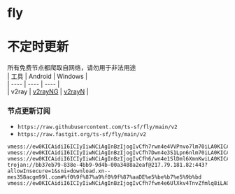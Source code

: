 # fly
# 不定时更新
所有免费节点都爬取自网络，请勿用于非法用途  
|  工具  | Android  | Windows  |  
|  ----  | ----   | ----  |  
| v2ray  | [v2rayNG](https://github.com/2dust/v2rayNG/releases) | [v2rayN](https://github.com/2dust/v2rayN/releases) |  
  
### 节点更新订阅  
- `https://raw.githubusercontent.com/ts-sf/fly/main/v2`  
- `https://raw.fastgit.org/ts-sf/fly/main/v2`  
``` 
vmess://ew0KICAidiI6ICIyIiwNCiAgInBzIjogIvCfh7rwn4e4VVPnvo7lm70iLA0KICAiYWRkIjogImFuY2VzdHJ5LmNvbSIsDQogICJwb3J0IjogIjQ0MyIsDQogICJpZCI6ICIzRTI3MUM1Ri0yOEZGLTQ3MDQtQjhFNS1DQzJCMzlBQjdGNjAiLA0KICAiYWlkIjogIjAiLA0KICAic2N5IjogImF1dG8iLA0KICAibmV0IjogIndzIiwNCiAgInR5cGUiOiAibm9uZSIsDQogICJob3N0IjogIkxvc0FuZ2VsZXMua290aWNrLnNpdGUiLA0KICAicGF0aCI6ICIvc3BlZWR0ZXN0IiwNCiAgInRscyI6ICJ0bHMiLA0KICAic25pIjogIkxvc0FuZ2VsZXMua290aWNrLnNpdGUiDQp9
vmess://ew0KICAidiI6ICIyIiwNCiAgInBzIjogIvCfh7Dwn4e3S1Lpn6nlm70iLA0KICAiYWRkIjogInYxMDAxLjY3Njc4OS54eXoiLA0KICAicG9ydCI6ICIzOTIwMSIsDQogICJpZCI6ICI0YjA2YTI4ZC0yMDJiLTRmNzItODMzNy1hOTk5MTYzYWFjMTYiLA0KICAiYWlkIjogIjAiLA0KICAic2N5IjogImF1dG8iLA0KICAibmV0IjogIndzIiwNCiAgInR5cGUiOiAibm9uZSIsDQogICJob3N0IjogInYxMDAxLjY3Njc4OS54eXoiLA0KICAicGF0aCI6ICIvIiwNCiAgInRscyI6ICIiLA0KICAic25pIjogIiINCn0=
vmess://ew0KICAidiI6ICIyIiwNCiAgInBzIjogIvCfh6/wn4e1SlDml6XmnKwiLA0KICAiYWRkIjogImpwMy5kNDk5NWEyZWI5YjIuc2FuZmVuMDA0Lm1lIiwNCiAgInBvcnQiOiAiNDQzIiwNCiAgImlkIjogIjcyNjJjZjQ0LWE1ODctNDAxYS05Y2QzLWE4N2UyY2U4ZjA0ZSIsDQogICJhaWQiOiAiMCIsDQogICJzY3kiOiAiYXV0byIsDQogICJuZXQiOiAidGNwIiwNCiAgInR5cGUiOiAibm9uZSIsDQogICJob3N0IjogIiIsDQogICJwYXRoIjogIi8iLA0KICAidGxzIjogInRscyIsDQogICJzbmkiOiAianAxLnNhbmZlbjAwNC5tZSINCn0=
trojan://bb37eb79-838e-4bb9-9d4b-00a3488a2eaf@217.79.181.82:443?allowInsecure=1&sni=download.xn--mes358acgm99l.com#%f0%9f%87%a9%f0%9f%87%aaDE%e5%be%b7%e5%9b%bd
vmess://ew0KICAidiI6ICIyIiwNCiAgInBzIjogIvCfh7fwn4e6UlXkv4TnvZfmlq8iLA0KICAiYWRkIjogIjkyLjM4LjE2OC41IiwNCiAgInBvcnQiOiAiODAiLA0KICAiaWQiOiAiY2I4Y2JiYzMtMTM3YS00MDY0LThkMDItYjBlZTNjYTJjMThjIiwNCiAgImFpZCI6ICIwIiwNCiAgInNjeSI6IG51bGwsDQogICJuZXQiOiAid3MiLA0KICAidHlwZSI6ICJub25lIiwNCiAgImhvc3QiOiAidG91Lndhbmc2Ni5ob21lcyIsDQogICJwYXRoIjogIi9xYXp4Y3Y1MTgiLA0KICAidGxzIjogIiIsDQogICJzbmkiOiBudWxsDQp9
```
